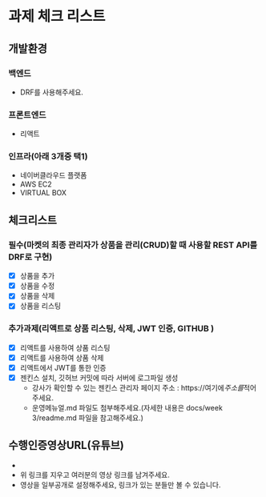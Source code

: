 # 과제 체크 리스트

## 개발환경

### 백엔드

- DRF를 사용해주세요.

### 프론트엔드

- 리액트

### 인프라(아래 3개중 택1)

- 네이버클라우드 플랫폼
- AWS EC2
- VIRTUAL BOX

## 체크리스트

### 필수(마켓의 최종 관리자가 상품을 관리(CRUD)할 때 사용할 REST API를 DRF로 구현)

- [x] 상품을 추가
- [x] 상품을 수정
- [x] 상품을 삭제
- [x] 상품을 리스팅

### 추가과제(리액트로 상품 리스팅, 삭제, JWT 인증, GITHUB )

- [x] 리액트를 사용하여 상품 리스팅
- [x] 리액트를 사용하여 상품 삭제
- [x] 리액트에서 JWT를 통한 인증
- [x] 젠킨스 설치, 깃허브 커밋에 따라 서버에 로그파일 생성
  - 강사가 확인할 수 있는 젠킨스 관리자 페이지 주소 : https://여기에*주소를*적어주세요.
  - 운영메뉴얼.md 파일도 첨부해주세요.(자세한 내용은 docs/week 3/readme.md 파일을 참고해주세요.)

## 수행인증영상URL(유튜브)

- 
- 위 링크를 지우고 여러분의 영상 링크를 남겨주세요.
- 영상을 일부공개로 설정해주세요, 링크가 있는 분들만 볼 수 있습니다.
